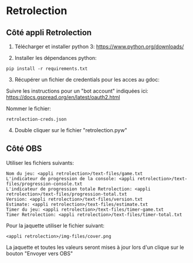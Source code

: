 # Retrolection


## Côté appli Retrolection

1. Télécharger et installer python 3:
https://www.python.org/downloads/

2. Installer les dépendances python:
```
pip install -r requirements.txt
```

3. Récupérer un fichier de credentials pour les acces au gdoc:

Suivre les instructions pour un "bot account" indiquées ici: https://docs.gspread.org/en/latest/oauth2.html

Nommer le fichier:
```
retrolection-creds.json
```

4. Double cliquer sur le fichier "retrolection.pyw"


## Côté OBS

Utiliser les fichiers suivants:

```
Nom du jeu: <appli retrolection>/text-files/game.txt
L'indicateur de progression de la console: <appli retrolection>/text-files/progression-console.txt
L'indicateur de progression totale Retrolection: <appli retrolection>/text-files/progression-total.txt
Version: <appli retrolection>/text-files/version.txt
Estimate: <appli retrolection>/text-files/estimate.txt
Timer du jeu: <appli retrolection>/text-files/timer-game.txt
Timer Retrolection: <appli retrolection>/text-files/timer-total.txt
```

Pour la jaquette utiliser le fichier suivant:

```
<appli retrolection>/img-files/cover.png
```

La jaquette et toutes les valeurs seront mises à jour lors d'un clique sur le bouton "Envoyer vers OBS"
